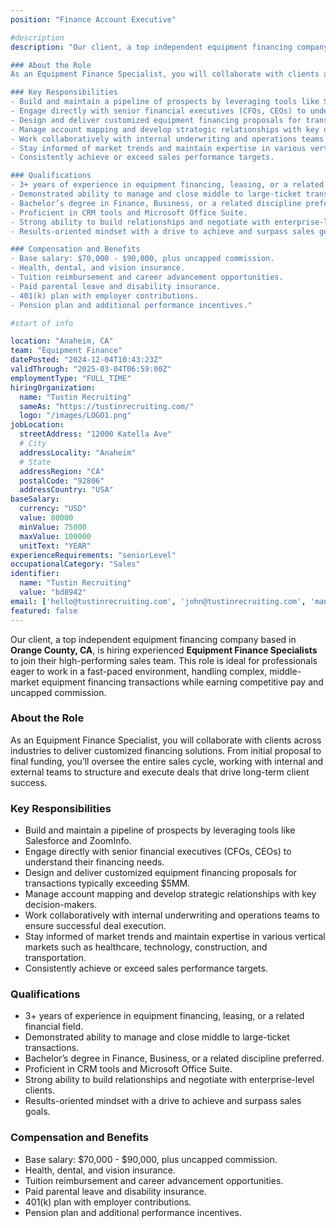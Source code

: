 ```yaml
---
position: "Finance Account Executive"

#description
description: "Our client, a top independent equipment financing company based in **Orange County, CA**, is hiring experienced **Equipment Finance Specialists** to join their high-performing sales team. This role is ideal for professionals eager to work in a fast-paced environment, handling complex, middle-market equipment financing transactions while earning competitive pay and uncapped commission.

### About the Role
As an Equipment Finance Specialist, you will collaborate with clients across industries to deliver customized financing solutions. From initial proposal to final funding, you’ll oversee the entire sales cycle, working with internal and external teams to structure and execute deals that drive long-term client success.

### Key Responsibilities
- Build and maintain a pipeline of prospects by leveraging tools like Salesforce and ZoomInfo.  
- Engage directly with senior financial executives (CFOs, CEOs) to understand their financing needs.  
- Design and deliver customized equipment financing proposals for transactions typically exceeding $5MM.  
- Manage account mapping and develop strategic relationships with key decision-makers.  
- Work collaboratively with internal underwriting and operations teams to ensure successful deal execution.  
- Stay informed of market trends and maintain expertise in various vertical markets such as healthcare, technology, construction, and transportation.  
- Consistently achieve or exceed sales performance targets.  

### Qualifications
- 3+ years of experience in equipment financing, leasing, or a related financial field.  
- Demonstrated ability to manage and close middle to large-ticket transactions.  
- Bachelor’s degree in Finance, Business, or a related discipline preferred.  
- Proficient in CRM tools and Microsoft Office Suite.  
- Strong ability to build relationships and negotiate with enterprise-level clients.  
- Results-oriented mindset with a drive to achieve and surpass sales goals.  

### Compensation and Benefits
- Base salary: $70,000 - $90,000, plus uncapped commission.  
- Health, dental, and vision insurance.  
- Tuition reimbursement and career advancement opportunities.  
- Paid parental leave and disability insurance.  
- 401(k) plan with employer contributions.  
- Pension plan and additional performance incentives."

#start of info

location: "Anaheim, CA"
team: "Equipment Finance"
datePosted: "2024-12-04T10:43:23Z"
validThrough: "2025-03-04T06:59:00Z"
employmentType: "FULL_TIME"
hiringOrganization: 
  name: "Tustin Recruiting"
  sameAs: "https://tustinrecruiting.com/"
  logo: "/images/LOGO1.png"
jobLocation:
  streetAddress: "12000 Katella Ave"
  # City
  addressLocality: "Anaheim"
  # State
  addressRegion: "CA"
  postalCode: "92806"
  addressCountry: "USA"
baseSalary:
  currency: "USD"
  value: 80000
  minValue: 75000
  maxValue: 100000
  unitText: "YEAR"
experienceRequirements: "seniorLevel"
occupationalCategory: "Sales"
identifier:
  name: "Tustin Recruiting"
  value: "bd8942"   
email: ['hello@tustinrecruiting.com', 'john@tustinrecruiting.com', 'manatal.119+candidate@mail.manatal.com']
featured: false
---
```


Our client, a top independent equipment financing company based in **Orange County, CA**, is hiring experienced **Equipment Finance Specialists** to join their high-performing sales team. This role is ideal for professionals eager to work in a fast-paced environment, handling complex, middle-market equipment financing transactions while earning competitive pay and uncapped commission.

### About the Role
As an Equipment Finance Specialist, you will collaborate with clients across industries to deliver customized financing solutions. From initial proposal to final funding, you’ll oversee the entire sales cycle, working with internal and external teams to structure and execute deals that drive long-term client success.

### Key Responsibilities
- Build and maintain a pipeline of prospects by leveraging tools like Salesforce and ZoomInfo.  
- Engage directly with senior financial executives (CFOs, CEOs) to understand their financing needs.  
- Design and deliver customized equipment financing proposals for transactions typically exceeding $5MM.  
- Manage account mapping and develop strategic relationships with key decision-makers.  
- Work collaboratively with internal underwriting and operations teams to ensure successful deal execution.  
- Stay informed of market trends and maintain expertise in various vertical markets such as healthcare, technology, construction, and transportation.  
- Consistently achieve or exceed sales performance targets.  

### Qualifications
- 3+ years of experience in equipment financing, leasing, or a related financial field.  
- Demonstrated ability to manage and close middle to large-ticket transactions.  
- Bachelor’s degree in Finance, Business, or a related discipline preferred.  
- Proficient in CRM tools and Microsoft Office Suite.  
- Strong ability to build relationships and negotiate with enterprise-level clients.  
- Results-oriented mindset with a drive to achieve and surpass sales goals.  

### Compensation and Benefits
- Base salary: $70,000 - $90,000, plus uncapped commission.  
- Health, dental, and vision insurance.  
- Tuition reimbursement and career advancement opportunities.  
- Paid parental leave and disability insurance.  
- 401(k) plan with employer contributions.  
- Pension plan and additional performance incentives.  
